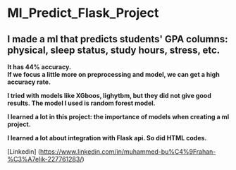 # Ml_Predict_Flask_Project

## I made a ml that predicts students' GPA columns: physical, sleep status, study hours, stress, etc. <br/>

**It has 44% accuracy.** <br/>
**If we focus a little more on preprocessing and model, we can get a high accuracy rate.** <br/>

**I tried with models like XGboos, lighytbm, but they did not give good results. The model I used is random forest model.** <br/>

**I learned a lot in this project: the importance of models when creating a ml project.** <br/>

**I learned a lot about integration with Flask api. So did HTML codes.** <br/>

[Linkedin] (https://www.linkedin.com/in/muhammed-bu%C4%9Frahan-%C3%A7elik-227761283/)
